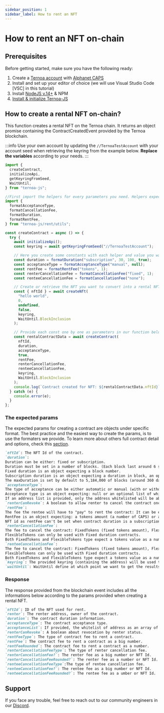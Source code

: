 ```yaml
---
sidebar_position: 1
sidebar_label: How to rent an NFT
---
```


# How to rent an NFT on-chain

## Prerequisites

Before getting started, make sure you have the following ready:

1. Create a [Ternoa account](/for-developers/get-started/create-account) with [Alphanet CAPS](/for-developers/get-started/create-account#step-2-get-some-free-test-caps-tokens)
2. Install and set up your editor of choice (we will use Visual Studio Code [VSC] in this tutorial)
3. Install [NodeJS v.14+](https://nodejs.org/en/download/) & NPM
4. [Install & initialize Ternoa-JS](/for-developers/get-started/install-ternoa-js)

## How to create a rental NFT on-chain?

This function creates a rental NFT on the Ternoa chain. It returns an object promise containing the ContractCreatedEvent provided by the Ternoa blockchain.

:::info
Use your own account by updating the `//TernoaTestAccount` with your account seed when retrieving the keyring from the example below. **Replace the variables** according to your needs.
:::

```typescript showLineNumbers
import {
  createContract,
  initializeApi,
  getKeyringFromSeed,
  WaitUntil,
} from "ternoa-js";

//First import the helpers for every parameters you need. Helpers expect the values (strings, number, boolean (..)) and returns the corresponding expected object.
import {
  formatAcceptanceType,
  formatCancellationFee,
  formatDuration,
  formatRentFee,
} from "ternoa-js/rent/utils";

const createContract = async () => {
  try {
    await initializeApi();
    const keyring = await getKeyringFromSeed("//TernoaTestAccount");

    // Here you create some constants with each helper and value you want. We use some random values:
    const duration = formatDuration("subscription", 30, 100, true);
    const acceptanceType = formatAcceptanceType("manual", null);
    const rentFee = formatRentFee("tokens", 1);
    const renterCancellationFee = formatCancellationFee("fixed", 1);
    const renteeCancellationFee = formatCancellationFee("none");

    // Create or retrieve the NFT you want to convert into a rental NFT.
    const { nftId } = await createNft(
      "hello world",
      0,
      undefined,
      false,
      keyring,
      WaitUntil.BlockInclusion
    );

    // Provide each const one by one as parameters in our function below:
    const rentalContractData = await createContract(
      nftId,
      duration,
      acceptanceType,
      true,
      rentFee,
      renterCancellationFee,
      renteeCancellationFee,
      keyring,
      WaitUntil.BlockInclusion
    );
    console.log(`Contract created for NFT: ${rentalContractData.nftId}`);
  } catch (e) {
    console.error(e);
  }
};
```

### The expected params

The expected params for creating a contract are objects under specific format. The best practice and the easiest way to create the params, is to use the formaters we provide. To learn more about others full contract detail and options, check this [section]("").

```markdown
`nftId`: The NFT Id of the contract.
`duration`:
Duration can be either: fixed or subscription.
Duration must be set in a number of blocks. (Each block last around 6 seconds - ex: 1 minute should be 10 blocks)
Fixed duration is an object expecting a block number.
Subscription duration is an object expecting a duration in block, an optional max duration and an optional boolean to make the contract changeable.
The maxDuration is set by default to 5,184,000 of blocks (around 360 days).
`acceptanceType`:
The type of acceptance can be either automatic or manual (with or without whitelist).
Acceptance type is an object expecting: null or an optional list of whitelisted address (an array of string).
If an address list is provided, only the address whitelisted will be able to rent the contract or make an offer.
`renterCanRevoke`: A boolean to allow renter to cancel the contract once started
`rentFee`:
The fee the rentee will have to "pay" to rent the contract: It can be either a token amount or an NFT.
RentFee is an object expecting: a tokens amount (a number of CAPS) or an NFT id.
NFT id as rentFee can't be set when contract duration is a subscription type.
`renterCancellationFee`:
The fee to cancel the contract: FixedTokens (fixed tokens amount), FlexibleTokens (a proportion/prorata tokens amount), an NFT id or can be null. In case of no cancellation fee: none.
FlexibleTokens can only be used with Fixed duration contracts.
Both FixedTokens and FlexibleTokens type expect a tokens value as a number of CAPS.
`renteeCancellationFee`:
The fee to cancel the contract: FixedTokens (fixed tokens amount), FlexibleTokens (a proportion/prorata tokens amount), an NFT id or can be null. In case of no cancellation fee: none.
FlexibleTokens can only be used with Fixed duration contracts.
Both FixedTokens and FlexibleTokens type expect a tokens value as a number of CAPS.
`keyring`: The provided keyring (containing the address) will be used to sign the transaction and pay the execution fee.
`waitUntil`: WaitUntil define at which point we want to get the results of the transaction execution: BlockInclusion or BlockFinalization.
```

### Response

The response provided from the blockchain event includes all the informations below according to the params provided when creating a rental NFT.

```markdown
`nftId`: ID of the NFT used for rent.
`renter`: The renter address, owner of the contract.
`duration`: The contract duration information.
`acceptanceType`: The contract acceptance type.
`acceptanceList`: If provided, the whitelist of address as an array of string.
`renterCanRevoke`: A boolean about revocation by renter status.
`rentFeeType`: The type of contract fee to rent a contract.
`rentFee`: The contract fee to rent a contract as a big number.
`rentFeeRounded`: The contract fee to rent a contract as a number.
`renterCancellationFeeType`: The type of renter cancellation fee.
`renterCancellationFee?`: The renter fee as a big number or NFT Id.
`renterCancellationFeeRounded?`: The renter fee as a number or NFT Id.
`renteeCancellationFeeType`:The type of rentee cancellation fee.
`renteeCancellationFee?`: The rentee fee as a big number or NFT Id.
`renteeCancellationFeeRounded?`: The rentee fee as a umber or NFT Id.
```

## Support

If you face any trouble, feel free to reach out to our community engineers in our [Discord](https://discord.gg/fUmBkPpnRu).
